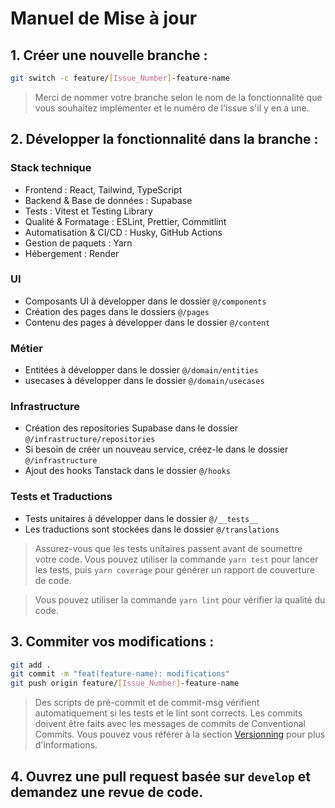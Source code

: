 # Manuel de Mise à jour

## 1. Créer une nouvelle branche :

```bash
git switch -c feature/[Issue_Number]-feature-name
```

> Merci de nommer votre branche selon le nom de la fonctionnalité que vous souhaitez implémenter et le numéro de l'issue s'il y en a une.

## 2. Développer la fonctionnalité dans la branche :

### Stack technique

- Frontend : React, Tailwind, TypeScript
- Backend & Base de données : Supabase
- Tests : Vitest et Testing Library
- Qualité & Formatage : ESLint, Prettier, Commitlint
- Automatisation & CI/CD : Husky, GitHub Actions
- Gestion de paquets : Yarn
- Hébergement : Render

### UI

- Composants UI à développer dans le dossier `@/components`
- Création des pages dans le dossiers `@/pages`
- Contenu des pages à développer dans le dossier `@/content`

### Métier

- Entitées à développer dans le dossier `@/domain/entities`
- usecases à développer dans le dossier `@/domain/usecases`

### Infrastructure

- Création des repositories Supabase dans le dossier `@/infrastructure/repositories`
- Si besoin de créer un nouveau service, créez-le dans le dossier `@/infrastructure`
- Ajout des hooks Tanstack dans le dossier `@/hooks`

### Tests et Traductions

- Tests unitaires à développer dans le dossier `@/__tests__`
- Les traductions sont stockées dans le dossier `@/translations`

> Assurez-vous que les tests unitaires passent avant de soumettre votre code. Vous pouvez utiliser la commande `yarn test` pour lancer les tests, puis `yarn coverage` pour générer un rapport de couverture de code.

> Vous pouvez utiliser la commande `yarn lint` pour vérifier la qualité du code.

## 3. Commiter vos modifications :

```bash
git add .
git commit -m "feat(feature-name): modifications"
git push origin feature/[Issue_Number]-feature-name
```

> Des scripts de pré-commit et de commit-msg vérifient automatiquement si les tests et le lint sont corrects.
> Les commits doivent être faits avec les messages de commits de Conventional Commits. Vous pouvez vous référer à la section [Versionning](Versioning.md) pour plus d'informations.

## 4. Ouvrez une pull request basée sur `develop` et demandez une revue de code.
